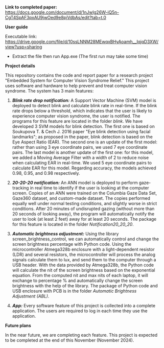 **Link to completed paper:** https://docs.google.com/document/d/1nJwIg26W-iQ5n-CgT4SpAF3pxAU9jwOed9e8pjVdbAs/edit?tab=t.0

**User guide**

Executable link: https://drive.google.com/file/d/10ssLNNM28MEwqxBHyAoamh__IqjqD3XW/view?usp=sharing
- Extract the file then run App.exe (The first run may take some time)

**Project details**

This repository contains the code and report paper for a research project "Embedded System for Computer Vision Syndrome Relief." This project uses software and hardware to help prevent and treat computer vision syndrome. The system has 3 main features:

1. **_Blink rate drop notification:_** A Support Vector Machine (SVM) model is deployed to detect blink and calculate blink rate in real-time. If the blink rate drops below a threshold, which indicates that the user is likely to experience computer vision syndrome, the user is notified. The programs for this feature are located in the folder _blink_. We have developed 3 SVM models for blink detection. The first one is based on Soukupova T. & Cech J. 2016 paper "Eye blink detection using facial landmarks"; as proposed in the paper, blink detection is based on the Eye Aspect Ratio (EAR). The second one is an update of the first model: rather than using 3 eye coordinate pairs, we used 7 eye coordinate pairs. The last model is another update of the first one: for this model, we added a Moving Average Filter with a width of 2 to reduce noise when calculating EAR in real-time. We used 5 eye coordinate pairs to calculate EAR for this model. Regarding accuracy, the models achieved 0.98, 0.95, and 0.98 respectively.

2. **_20-20-20 notification:_** An ANN model is deployed to perform gaze-tracking in real time to identify if the user is looking at the computer screen. Copies of an ANN were trained on the Columbia Gaze Data Set, Gaze360 dataset, and custom-made dataset. The copies performed equally well under normal testing conditions, and slightly worse in strict conditions. After 20 minutes of undisrupted gazing (without more than 20 seconds of looking away), the program will automatically notify the user to look (at least 2 feet) away for at least 20 seconds. The package for this feature is located in the folder _Notification20_20_20_. 

3. **_Automatic brightness adjustment:_** Using the library screen_brightness_control, we can automatically control and change the screen brightness percentage with Python code. Using the microcontroller Atmega328b enclosure with a light-dependent resistor (LDR) and several resistors, the microcontroller will process the analog signals calculate them to lux, and send them to the computer through a USB header. With the data provided by Atmega328b, the Python code will calculate the nit of the screen brightness based on the exponential equation. From the computed nit and max nits of each laptop, it will exchange to percentage % and automatically change the screen brightness with the help of the library. The package of Python code and USB enclosure with PCB is in the folder _Automatic Brightness Adjustment (ABL)_.

4. **_App:_** Every software feature of this project is collected into a complete application. The users are required to log in each time they use the application.

**Future plans**

In the near future, we are completing each feature. This project is expected to be completed at the end of this November (November 2024).
